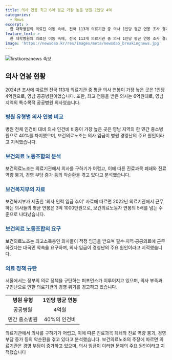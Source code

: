 ```yaml
---
title: 의사 연봉 최고 6억 평균 가장 높은 병원 1인당 4억
categories:
  - News
excerpt: >
  한 대학병원의 의료진 이동 속에, 전국 113개 의료기관 중 의사 1인당 평균 연봉 조사 결과가 발표됐다. 이 조사에 따르면, 가장 높은 연봉을 받는 병원은 영남지역의 한 공공병원으로 4억원이며, 최고 연봉은 6억원대로 확인됐다. 보건의료노조는 이러한 고연봉이 의사 구인난과 관련돼 있다고 주장했으며, 정부 의료 정책을 규탄하는 퍼포먼스가 열렸다. 이어서 의료노조는 의사 인건비 비중이 가장 높은 곳을 지적하며, 의사 부족으로 인한 문제를 해결할 적정한 의사 임금을 제시하고 근무하겠다는 약속을 촉구했다. 보건복지부 자료에 따르면, 의사들의 평균 연봉은 3억1000만원으로, 다른 보건의료노동자 연봉의 5배 이상에 달한다.
feature_text: >
  한 대학병원의 의료진 이동 속에, 전국 113개 의료기관 중 의사 1인당 평균 연봉 조사 결과가 발표됐다. 이 조사에 따르면, 가장 높은 연봉을 받는 병원은 영남지역의 한 공공병원으로 4억원이며, 최고 연봉은 6억원대로 확인됐다. 보건의료노조는 이러한 고연봉이 의사 구인난과 관련돼 있다고 주장했으며, 정부 의료 정책을 규탄하는 퍼포먼스가 열렸다. 이어서 의료노조는 의사 인건비 비중이 가장 높은 곳을 지적하며, 의사 부족으로 인한 문제를 해결할 적정한 의사 임금을 제시하고 근무하겠다는 약속을 촉구했다. 보건복지부 자료에 따르면, 의사들의 평균 연봉은 3억1000만원으로, 다른 보건의료노동자 연봉의 5배 이상에 달한다.
image: 'https://newsdao.kr/res/images/meta/newsdao_breakingnews.jpg'
---
```


<p><img src="https://newsdao.kr/res/images/meta/newsdao_breakingnews.jpg" alt="firstkoreanews 속보" /></p>

<h2 data-ke-size="size26">의사 연봉 현황</h2>

<p data-ke-size="size16">2024년 조사에 따르면 전국 113개 의료기관 중 평균 의사 연봉이 가장 높은 곳은 1인당 4억원으로, 영남 공공병원이었습니다. 또한, 최고 연봉을 받은 의사는 6억원대로, 영남 지역의 특수목적 공공병원 의사였습니다.</p>

<h3><b><span style="color: #1a5490;">병원 유형별 의사 연봉 비교</span></b></h3>

<p data-ke-size="size16">병원 전체 인건비 대비 의사 인건비 비중이 가장 높은 곳은 영남 지역의 한 민간 중소병원으로 40%를 차지했으며, 보건의료노조는 의사 임금이 병원 경영난의 주요 원인이라고 지적했습니다.</p>

<h3><b><span style="color: #1a5490;">보건의료 노동조합의 분석</span></b></h3>

<p data-ke-size="size16">보건의료노조는 의료기관에서 의사를 구하기가 어렵고, 이에 따른 진료과목 폐쇄와 진료 역량 붕괴, 경영 부담 증가 등의 악순환을 겪고 있다고 분석했습니다.</p>

<h3><b><span style="color: #1a5490;">보건복지부의 자료</span></b></h3>

<p data-ke-size="size16">보건복지부가 제출한 '의사 인력 임금 추이' 자료에 따르면 2022년 의료기관에서 근무하는 의사들의 평균 연봉은 3억 1000만원으로, 보건의료노동자 연봉의 5배를 넘는 수준으로 나타났습니다.</p>

<h3><b><span style="color: #1a5490;">보건의료 노동조합의 요구</span></b></h3>

<p data-ke-size="size16">보건의료노조는 최고소득층인 의사들이 적정 임금을 받으며 필수·지역·공공의료에 근무하겠다는 대국민 약속을 요구하며, 의사 임금이 경영난의 주요 원인이라고 지적했습니다.</p>

<h3><b><span style="color: #1a5490;">의료 정책 규탄</span></b></h3>

<p data-ke-size="size16">서울에서는 정부의 의료 정책을 규탄하는 퍼포먼스가 이루어지고 있으며, 의사 부족과 구인난으로 인한 의료기관의 경영 위기를 경고하고 있습니다.</p>

<table>
    <tbody>
        <tr>
            <td style="text-align: center; height: 17px;"><b>병원 유형</b></td>
            <td style="text-align: center; height: 17px;"><b>1인당 평균 연봉</b></td>
        </tr>
        <tr>
            <td style="text-align: center; height: 17px;">공공병원</td>
            <td style="text-align: center; height: 17px;">4억원</td>
        </tr>
        <tr>
            <td style="text-align: center; height: 17px;">민간 중소병원</td>
            <td style="text-align: center; height: 17px;">40%의 인건비</td>
        </tr>
    </tbody>
</table>

<p data-ke-size="size16">의료기관에서 의사를 구하기가 어렵고, 이에 따른 진료과목 폐쇄와 진료 역량 붕괴, 경영 부담 증가 등의 악순환을 겪고 있다고 분석했습니다. 보건의료노조의 주장에 따르면 의료기관은 경영 부담이 증가하고 있으며, 의사 임금이 이러한 문제의 주요 원인이라고 지적했습니다</p>

<p data-ke-size="size16">&nbsp;</p>

